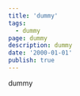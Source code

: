 ```yaml
---
title: 'dummy'
tags:
  - dummy
page: dummy
description: dummy
date: '2000-01-01'
publish: true
---
```


dummy
